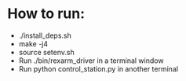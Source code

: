 # How to run:
* ./install_deps.sh
* make -j4
* source setenv.sh
* Run ./bin/rexarm_driver in a terminal window
* Run python control_station.py in another terminal
